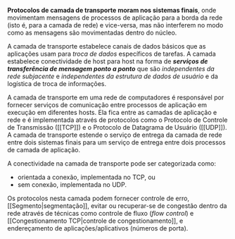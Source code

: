 **Protocolos de camada de transporte moram nos sistemas finais**, onde movimentam mensagens de processos de aplicação para a borda da rede (isto é, para a camada de rede) e vice-versa, mas não interferem no modo como as mensagens são movimentadas dentro do núcleo.

A camada de transporte estabelece canais de dados básicos que as aplicações usam para *troca de dados* específicos de tarefas. A camada estabelece conectividade de host para host na forma de ***serviços de transferência de mensagem ponto a ponto*** que são *independentes da rede subjacente* e *independentes da estrutura de dados de usuário* e da logística de troca de informações.

A camada de transporte em uma rede de computadores é responsável por fornecer serviços de comunicação entre processos de aplicação em execução em diferentes hosts. Ela fica entre as camadas de aplicação e rede e é implementada através de protocolos como o Protocolo de Controle de Transmissão ([[TCP]]) e o Protocolo de Datagrama de Usuário ([[UDP]]). A camada de transporte estende o serviço de entrega da camada de rede entre dois sistemas finais para um serviço de entrega entre dois processos de camada de aplicação.

A conectividade na camada de transporte pode ser categorizada como:
- orientada a conexão, implementada no TCP, ou
- sem conexão, implementada no UDP.

Os protocolos nesta camada podem fornecer controle de erro, [[Segmento|segmentação]], evitar ou recuperar-se de congestão dentro da rede através de técnicas como controle de fluxo (*flow control*) e [[Congestionamento TCP|controle de congestionamento]], e endereçamento de aplicações/aplicativos (números de porta).

